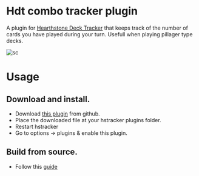 # Hdt combo tracker plugin

A plugin for [Hearthstone Deck Tracker](https://hsdecktracker.net/) that keeps track of the number of cards you have played during your turn. Usefull when playing pillager type decks.

![sc](https://i.gyazo.com/790ab9995ac9e4bfaf04c1afb730fce7.jpg)

# Usage
## Download and install.
-   Download [this plugin](https://github.com/ollanket/hdt-plugin-combo-counter/releases) from github.
-   Place the downloaded file at your hstracker plugins folder.
- Restart hstracker
- Go to options -> plugins & enable this plugin.
## Build from source.
-   Follow this [guide](https://github.com/andburn/hdt-plugin-example#building-the-plugin)